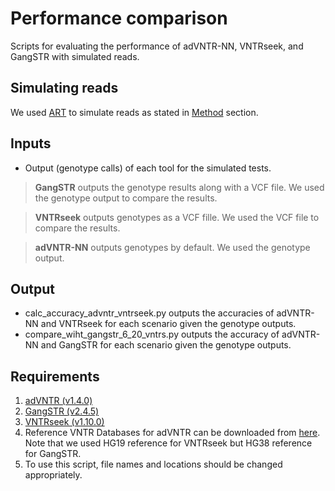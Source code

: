 # Performance comparison
Scripts for evaluating the performance of adVNTR-NN, VNTRseek, and GangSTR with simulated reads.

## Simulating reads
We used [ART](niehs.nih.gov/research/resources/software/biostatistics/art/index.cfm) to simulate reads as stated in [Method](https://doi.org/10.1101/2020.05.25.114082) section.

## Inputs
* Output (genotype calls) of each tool for the simulated tests.

> **GangSTR** outputs the genotype results along with a VCF file. We used the genotype output to compare the results.

> **VNTRseek** outputs genotypes as a VCF fille. We used the VCF file to compare the results.

> **adVNTR-NN** outputs genotypes by default. We used the genotype output.

## Output
* calc_accuracy_advntr_vntrseek.py outputs the accuracies of adVNTR-NN and VNTRseek for each scenario given the genotype outputs.
* compare_wiht_gangstr_6_20_vntrs.py outputs the accuracy of adVNTR-NN and GangSTR for each scenario given the genotype outputs.

## Requirements
1. [adVNTR (v1.4.0)](https://github.com/mehrdadbakhtiari/adVNTR)
2. [GangSTR (v2.4.5)](https://github.com/gymreklab/GangSTR)
3. [VNTRseek (v1.10.0)](https://github.com/yzhernand/VNTRseek/)
4. Reference VNTR Databases for adVNTR can be downloaded from [here](https://cseweb.ucsd.edu/~mbakhtia/adVNTR/).
Note that we used HG19 reference for VNTRseek but HG38 reference for GangSTR.
5. To use this script, file names and locations should be changed appropriately.
